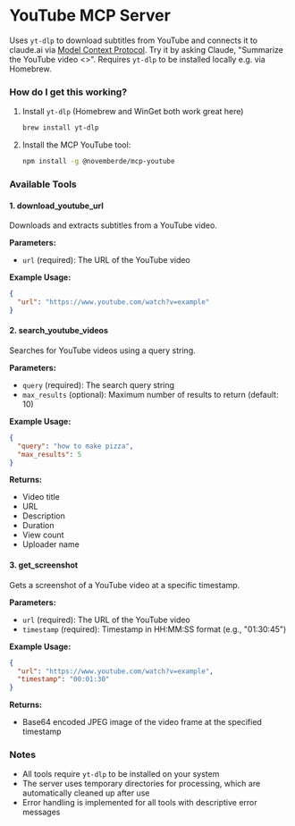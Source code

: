 # YouTube MCP Server

Uses `yt-dlp` to download subtitles from YouTube and connects it to claude.ai via [Model Context Protocol](https://modelcontextprotocol.io/introduction). Try it by asking Claude, "Summarize the YouTube video <<URL>>". Requires `yt-dlp` to be installed locally e.g. via Homebrew.

### How do I get this working?

1. Install `yt-dlp` (Homebrew and WinGet both work great here)
   ```bash
   brew install yt-dlp
   ```
2. Install the MCP YouTube tool:
   ```bash
   npm install -g @novemberde/mcp-youtube
   ```

### Available Tools

#### 1. download_youtube_url
Downloads and extracts subtitles from a YouTube video.

**Parameters:**
- `url` (required): The URL of the YouTube video

**Example Usage:**
```json
{
  "url": "https://www.youtube.com/watch?v=example"
}
```

#### 2. search_youtube_videos
Searches for YouTube videos using a query string.

**Parameters:**
- `query` (required): The search query string
- `max_results` (optional): Maximum number of results to return (default: 10)

**Example Usage:**
```json
{
  "query": "how to make pizza",
  "max_results": 5
}
```

**Returns:**
- Video title
- URL
- Description
- Duration
- View count
- Uploader name

#### 3. get_screenshot
Gets a screenshot of a YouTube video at a specific timestamp.

**Parameters:**
- `url` (required): The URL of the YouTube video
- `timestamp` (required): Timestamp in HH:MM:SS format (e.g., "01:30:45")

**Example Usage:**
```json
{
  "url": "https://www.youtube.com/watch?v=example",
  "timestamp": "00:01:30"
}
```

**Returns:**
- Base64 encoded JPEG image of the video frame at the specified timestamp

### Notes
- All tools require `yt-dlp` to be installed on your system
- The server uses temporary directories for processing, which are automatically cleaned up after use
- Error handling is implemented for all tools with descriptive error messages
